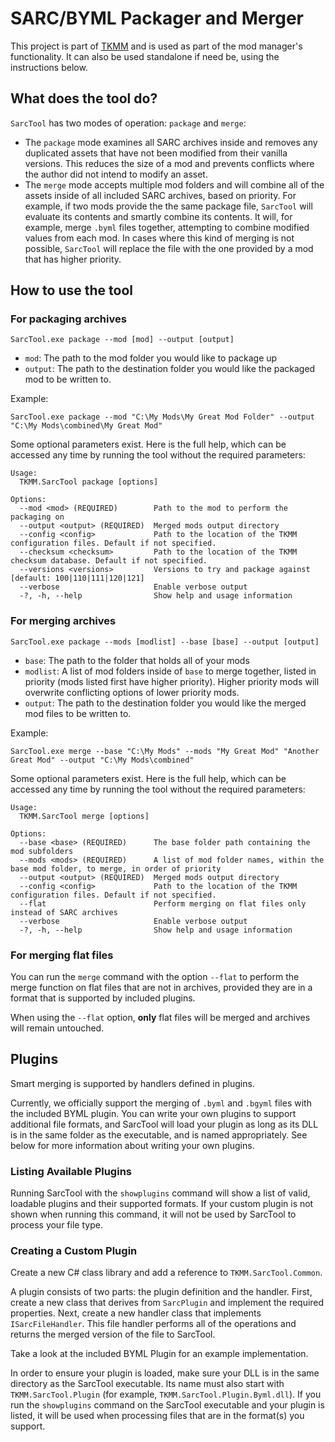 # SARC/BYML Packager and Merger

This project is part of [TKMM](https://github.com/tcml-team) and is used as part of the mod manager's functionality. 
It can also be used standalone if need be, using the instructions below.

## What does the tool do?

`SarcTool` has two modes of operation: `package` and `merge`:

- The `package` mode examines all SARC archives inside and removes any duplicated assets
that have not been modified from their vanilla versions. This reduces the size of a mod and
prevents conflicts where the author did not intend to modify an asset.
- The `merge` mode accepts multiple mod folders and will combine all of the assets inside of
all included SARC archives, based on priority. For example, if two mods provide the
the same package file, `SarcTool` will evaluate its contents and smartly combine its contents. 
It will, for example, merge `.byml` files together, attempting to combine modified values
from each mod. In cases where this kind of merging is not possible, `SarcTool` will replace the
file with the one provided by a mod that has higher priority.

## How to use the tool

### For packaging archives
`SarcTool.exe package --mod [mod] --output [output]`

- `mod`: The path to the mod folder you would like to package up
- `output`: The path to the destination folder you would like the packaged mod to be written to.

Example:
```
SarcTool.exe package --mod "C:\My Mods\My Great Mod Folder" --output "C:\My Mods\combined\My Great Mod"
```

Some optional parameters exist. Here is the full help, which can be accessed any time by running the tool
without the required parameters:

```
Usage:
  TKMM.SarcTool package [options]

Options:
  --mod <mod> (REQUIRED)        Path to the mod to perform the packaging on
  --output <output> (REQUIRED)  Merged mods output directory
  --config <config>             Path to the location of the TKMM configuration files. Default if not specified.
  --checksum <checksum>         Path to the location of the TKMM checksum database. Default if not specified.
  --versions <versions>         Versions to try and package against [default: 100|110|111|120|121]
  --verbose                     Enable verbose output
  -?, -h, --help                Show help and usage information

```

### For merging archives
`SarcTool.exe package --mods [modlist] --base [base] --output [output]`

- `base`: The path to the folder that holds all of your mods
- `modlist`: A list of mod folders inside of `base` to merge together, listed in priority (mods listed first have higher priority).
Higher priority mods will overwrite conflicting options of lower priority mods.
- `output`: The path to the destination folder you would like the merged mod files to be written to.

Example: 

```
SarcTool.exe merge --base "C:\My Mods" --mods "My Great Mod" "Another Great Mod" --output "C:\My Mods\combined"
```

Some optional parameters exist. Here is the full help, which can be accessed any time by running the tool
without the required parameters:

```
Usage:
  TKMM.SarcTool merge [options]

Options:
  --base <base> (REQUIRED)      The base folder path containing the mod subfolders
  --mods <mods> (REQUIRED)      A list of mod folder names, within the base mod folder, to merge, in order of priority
  --output <output> (REQUIRED)  Merged mods output directory
  --config <config>             Path to the location of the TKMM configuration files. Default if not specified.
  --flat                        Perform merging on flat files only instead of SARC archives
  --verbose                     Enable verbose output
  -?, -h, --help                Show help and usage information
```

### For merging flat files

You can run the `merge` command with the option `--flat` to perform the merge function on flat
files that are not in archives, provided they are in a format that is supported by included plugins.

When using the `--flat` option, **only** flat files will be merged and archives will remain untouched.

## Plugins

Smart merging is supported by handlers defined in plugins. 

Currently, we officially support the merging
of `.byml` and `.bgyml` files with the included BYML plugin. You can write your own plugins to support additional
file formats, and SarcTool will load your plugin as long as its DLL is in the same folder as the executable, and is named
appropriately. See below for more information about writing your own plugins.

### Listing Available Plugins

Running SarcTool with the `showplugins` command will show a list of valid, loadable plugins and their supported
formats. If your custom plugin is not shown when running this command, it will not be used by SarcTool to process
your file type.

### Creating a Custom Plugin

Create a new C# class library and add a reference to `TKMM.SarcTool.Common`. 

A plugin consists of two parts: the plugin definition and the handler. First, create a new class that derives from
`SarcPlugin` and implement the required properties. Next, create a new handler class that implements `ISarcFileHandler`.
This file handler performs all of the operations and returns the merged version of the file to SarcTool.

Take a look at the included BYML Plugin for an example implementation.

In order to ensure your plugin is loaded, make sure your DLL is in the same directory as the SarcTool executable. Its
name must also start with `TKMM.SarcTool.Plugin` (for example, `TKMM.SarcTool.Plugin.Byml.dll`). If you run the
`showplugins` command on the SarcTool executable and your plugin is listed, it will be used when processing files 
that are in the format(s) you support.